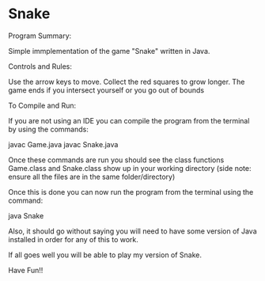 # Snake

Program Summary: 

Simple immplementation of the game "Snake" written in Java. 

Controls and Rules:

Use the arrow keys to move. Collect the red squares to grow longer. The game ends
if you intersect yourself or you go out of bounds     

To Compile and Run:

If you are not using an IDE you can compile the program from the terminal by 
using the commands: 

  javac Game.java
  javac Snake.java

Once these commands are run you should see the class functions Game.class and 
Snake.class show up in your working directory (side note: ensure all the files
are in the same folder/directory)

Once this is done you can now run the program from the terminal using the 
command:

  java Snake

Also, it should go without saying you will need to have some version of Java  
installed in order for any of this to work.  

If all goes well you will be able to play my version of Snake. 

Have Fun!!
